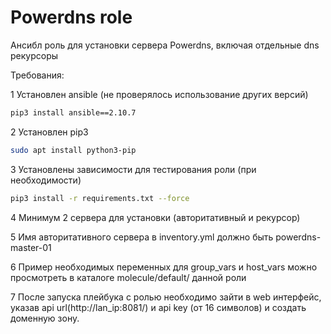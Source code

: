 # Powerdns role

Ансибл роль для установки сервера Powerdns, включая отдельные dns рекурсоры

Требования:

1 Установлен ansible (не проверялось использование других версий)

```bash
pip3 install ansible==2.10.7
```

2 Установлен pip3

```bash
sudo apt install python3-pip
```

3 Установлены зависимости для тестирования роли (при необходимости)

```bash
pip3 install -r requirements.txt --force
```

4 Минимум 2 сервера для установки (авторитативный и рекурсор)

5 Имя авторитативного сервера в inventory.yml должно быть powerdns-master-01

6 Пример необходимых переменных для group_vars и host_vars можно просмотреть в каталоге molecule/default/ данной роли

7 После запуска плейбука с ролью необходимо зайти в web интерфейс, указав api url(http://lan_ip:8081/) и api key (от 16 символов) и создать доменную зону.
